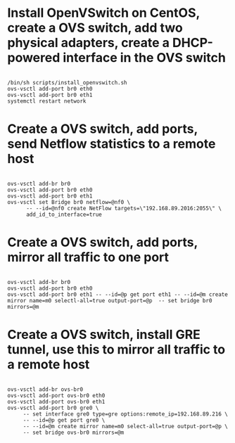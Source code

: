 
# Install OpenVSwitch on CentOS, create a OVS switch, add two physical adapters, create a DHCP-powered interface in the OVS switch

<code bash>
/bin/sh scripts/install_openvswitch.sh  
ovs-vsctl add-port br0 eth0   
ovs-vsctl add-port br0 eth1   
systemctl restart network
</code>

# Create a OVS switch, add ports, send Netflow statistics to a remote host

<code bash>
ovs-vsctl add-br br0  
ovs-vsctl add-port br0 eth0  
ovs-vsctl add-port br0 eth1  
ovs-vsctl set Bridge br0 netflow=@nf0 \
      -- --id=@nf0 create NetFlow targets=\"192.168.89.2016:2055\" \
      add_id_to_interface=true
</code>

# Create a OVS switch, add ports, mirror all traffic to one port

<code bash>
ovs-vsctl add-br br0  
ovs-vsctl add-port br0 eth0  
ovs-vsctl add-port br0 eth1 -- --id=@p get port eth1 -- --id=@m create mirror name=m0 selectl-all=true output-port=@p  -- set bridge br0 mirrors=@m
</code>


# Create a OVS switch, install GRE tunnel, use this to mirror all traffic to a remote host

<code bash>
ovs-vsctl add-br ovs-br0  
ovs-vsctl add-port ovs-br0 eth0  
ovs-vsctl add-port ovs-br0 eth1  
ovs-vsctl add-port br0 gre0 \
     -- set interface gre0 type=gre options:remote_ip=192.168.89.216 \
     -- --id=@p get port gre0 \
     -- --id=@m create mirror name=m0 select-all=true output-port=@p \
     -- set bridge ovs-br0 mirrors=@m

</code>
